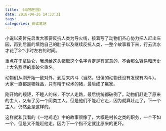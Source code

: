 ```yaml
---
title: 《动物庄园》
date: 2018-04-26 14:33:31
tags:
categories: 阅读笔记
---
```


小说以麦哲先启发大家要反抗人类为导火线，接着写了动物们齐心协力把人赶出庄园，再到后面的填饱自己的肚子以及继续反抗人类，一整个故事看下来，行云流水才花了3个小时左右的时间。

重点在于拿破仑，我想给这头猪取这个名字肯定是有寓意的，不会那么容易和历史上大名鼎鼎的拿破仑重名。

动物们从刚开始一致对外，到后来内斗（当然，很傻的动物还没有发现有内斗）。大家一直都是牺牲品，只有精于权术的猪，最后成了赢家。

刚开始的规矩，不睡人的床，不学人走路，最后统统都破例了。动物们赶走了原来的主人，又有了另一个同类主人。但是他们不能赶它走，因为就算赶走了，下一个主人，仍然会是这样的。

这样就和我看的《一地鸡毛》中的故事很像了，大概是村长之类的职务，一个不如一个，但是又不能赶他走，因为下一个指不定就比原来的更坏。
